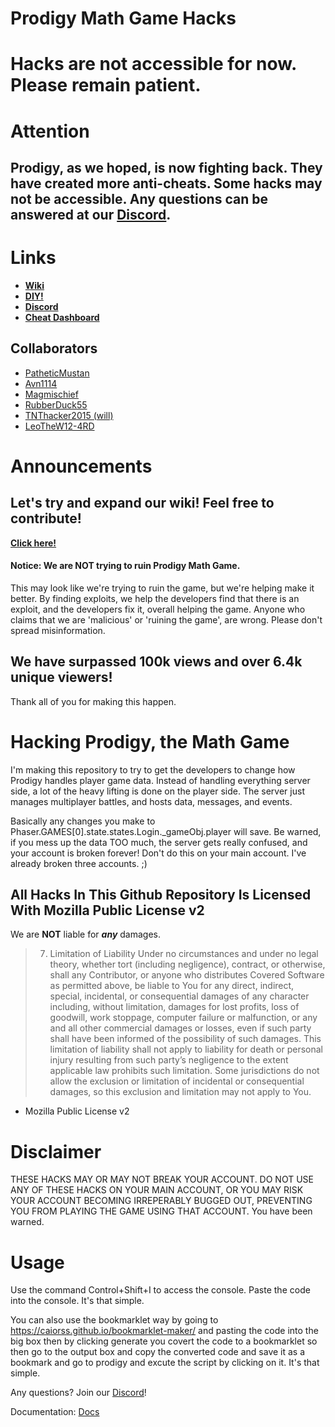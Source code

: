 # Prodigy Math Game Hacks

# Hacks are not accessible for now. Please remain patient.


# Attention
## Prodigy, as we hoped, is now fighting back. They have created more anti-cheats. Some hacks may not be accessible. Any questions can be answered at our [Discord](https://discord.gg/9cKMgMv).


# Links

-   **[Wiki](https://github.com/PatheticMustan/ProdigyMathGameHacking/wiki)**
-   **[DIY!](https://github.com/PatheticMustan/ProdigyMathGameHacking/issues/25)**
-   **[Discord](https://discord.gg/9cKMgMv)**
-   **[Cheat Dashboard](https://prodigy-cheat-dashboard.herokuapp.com/)**

## Collaborators

-   [PatheticMustan](https://github.com/PatheticMustan)
-   [Avn1114](https://github.com/Avn1114)
-   [Magmischief](https://github.com/Magmischief)
-   [RubberDuck55](https://github.com/RubberDuck55)
-   [TNThacker2015 (will)](https://github.com/TNThacker2015)
-   [LeoTheW12-4RD](https://github.com/LeoTheW12-4RD)

# Announcements

## Let's try and expand our wiki! Feel free to contribute!

**[Click here!](https://github.com/PatheticMustan/ProdigyMathGameHacking/wiki)**

#### Notice: We are NOT trying to ruin Prodigy Math Game.

This may look like we're trying to ruin the game, but we're helping make it better. By finding exploits, we help the developers find that there is an exploit, and the developers fix it, overall helping the game. Anyone who claims that we are 'malicious' or 'ruining the game', are wrong. Please don't spread misinformation.

## We have surpassed 100k views and over 6.4k unique viewers!

Thank all of you for making this happen.

# Hacking Prodigy, the Math Game

I'm making this repository to try to get the developers to change how Prodigy handles player game data. Instead of handling everything server side, a lot of the heavy lifting is done on the player side. The server just manages multiplayer battles, and hosts data, messages, and events.

Basically any changes you make to Phaser.GAMES[0].state.states.Login.\_gameObj.player will save. Be warned, if you mess up the data TOO much, the server gets really confused, and your account is broken forever! Don't do this on your main account. I've already broken three accounts. ;)

## All Hacks In This Github Repository Is Licensed With Mozilla Public License v2

We are **NOT** liable for **_any_** damages.

> 7. Limitation of Liability
>    Under no circumstances and under no legal theory, whether tort (including negligence), contract, or otherwise, shall any Contributor, or anyone who distributes Covered Software as permitted above, be liable to You for any direct, indirect, special, incidental, or consequential damages of any character including, without limitation, damages for lost profits, loss of goodwill, work stoppage, computer failure or malfunction, or any and all other commercial damages or losses, even if such party shall have been informed of the possibility of such damages. This limitation of liability shall not apply to liability for death or personal injury resulting from such party’s negligence to the extent applicable law prohibits such limitation. Some jurisdictions do not allow the exclusion or limitation of incidental or consequential damages, so this exclusion and limitation may not apply to You.

-   Mozilla Public License v2

# Disclaimer

THESE HACKS MAY OR MAY NOT BREAK YOUR ACCOUNT. DO NOT USE ANY OF THESE HACKS ON YOUR MAIN ACCOUNT, OR YOU MAY RISK YOUR ACCOUNT BECOMING IRREPERABLY BUGGED OUT, PREVENTING YOU FROM PLAYING THE GAME USING THAT ACCOUNT.
You have been warned.

# Usage

Use the command Control+Shift+I to access the console. Paste the code into the console. It's that simple.

You can also use the bookmarklet way by going to https://caiorss.github.io/bookmarklet-maker/ and pasting the code into the big box then by clicking generate you covert the code to a bookmarklet so then go to the output box and copy the converted code and save it as a bookmark and go to prodigy and excute the script by clicking on it. It's that simple.

Any questions? Join our [Discord](https://discord.gg/9cKMgMv)!

Documentation: [Docs](./docs/interfaces/_pixi_d_.pixi.md)
